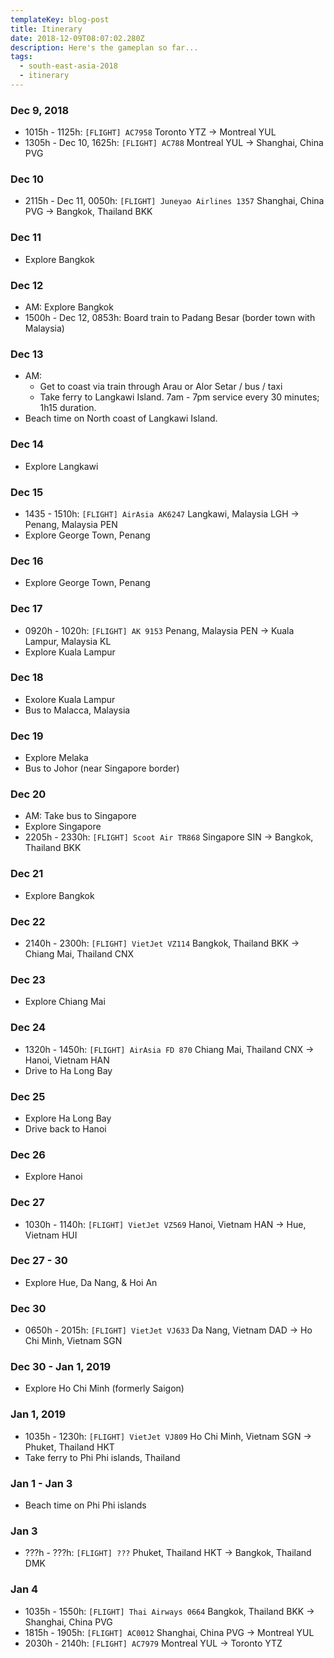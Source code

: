 ```yaml
---
templateKey: blog-post
title: Itinerary
date: 2018-12-09T08:07:02.280Z
description: Here's the gameplan so far...
tags:
  - south-east-asia-2018
  - itinerary
---
```

### Dec 9, 2018

* 1015h - 1125h: `[FLIGHT] AC7958` Toronto YTZ -> Montreal YUL
* 1305h - Dec 10, 1625h: `[FLIGHT] AC788` Montreal YUL -> Shanghai, China PVG

### Dec 10

* 2115h - Dec 11, 0050h: `[FLIGHT] Juneyao Airlines 1357` Shanghai, China PVG -> Bangkok, Thailand BKK

### Dec 11

* Explore Bangkok

### Dec 12

* AM: Explore Bangkok
* 1500h - Dec 12, 0853h: Board train to Padang Besar (border town with Malaysia)

### Dec 13

* AM:
  * Get to coast via train through Arau or Alor Setar / bus / taxi
  * Take ferry to Langkawi Island. 7am - 7pm service every 30 minutes; 1h15 duration.
* Beach time on North coast of Langkawi Island.

### Dec 14

* Explore Langkawi

### Dec 15

* 1435 - 1510h: `[FLIGHT] AirAsia AK6247` Langkawi, Malaysia LGH -> Penang, Malaysia PEN
* Explore George Town, Penang

### Dec 16

* Explore George Town, Penang

### Dec 17

* 0920h - 1020h: `[FLIGHT] AK 9153` Penang, Malaysia PEN -> Kuala Lampur, Malaysia KL
* Explore Kuala Lampur

### Dec 18

* Exolore Kuala Lampur
* Bus to Malacca, Malaysia

### Dec 19

* Explore Melaka
* Bus to Johor (near Singapore border)

### Dec 20

* AM: Take bus to Singapore
* Explore Singapore
* 2205h - 2330h: `[FLIGHT] Scoot Air TR868` Singapore SIN -> Bangkok, Thailand BKK

### Dec 21

* Explore Bangkok

### Dec 22

* 2140h - 2300h: `[FLIGHT] VietJet VZ114` Bangkok, Thailand BKK -> Chiang Mai, Thailand CNX

### Dec 23

* Explore Chiang Mai

### Dec 24

* 1320h - 1450h: `[FLIGHT] AirAsia FD 870` Chiang Mai, Thailand CNX -> Hanoi, Vietnam HAN
* Drive to Ha Long Bay

### Dec 25

* Explore Ha Long Bay
* Drive back to Hanoi

### Dec 26

* Explore Hanoi

### Dec 27

* 1030h - 1140h: `[FLIGHT] VietJet VZ569` Hanoi, Vietnam HAN -> Hue, Vietnam HUI

### Dec 27 - 30

* Explore Hue, Da Nang, & Hoi An

### Dec 30

* 0650h - 2015h: `[FLIGHT] VietJet VJ633` Da Nang, Vietnam DAD -> Ho Chi Minh, Vietnam SGN

### Dec 30 - Jan 1, 2019

* Explore Ho Chi Minh (formerly Saigon)

### Jan 1, 2019

* 1035h - 1230h: `[FLIGHT] VietJet VJ809` Ho Chi Minh, Vietnam SGN -> Phuket, Thailand HKT
* Take ferry to Phi Phi islands, Thailand

### Jan 1 - Jan 3

* Beach time on Phi Phi islands

### Jan 3

* ???h - ???h: `[FLIGHT] ???` Phuket, Thailand HKT -> Bangkok, Thailand DMK

### Jan 4

* 1035h - 1550h: `[FLIGHT] Thai Airways 0664` Bangkok, Thailand BKK -> Shanghai, China PVG
* 1815h - 1905h: `[FLIGHT] AC0012` Shanghai, China PVG -> Montreal YUL
* 2030h - 2140h: `[FLIGHT] AC7979` Montreal YUL -> Toronto YTZ
